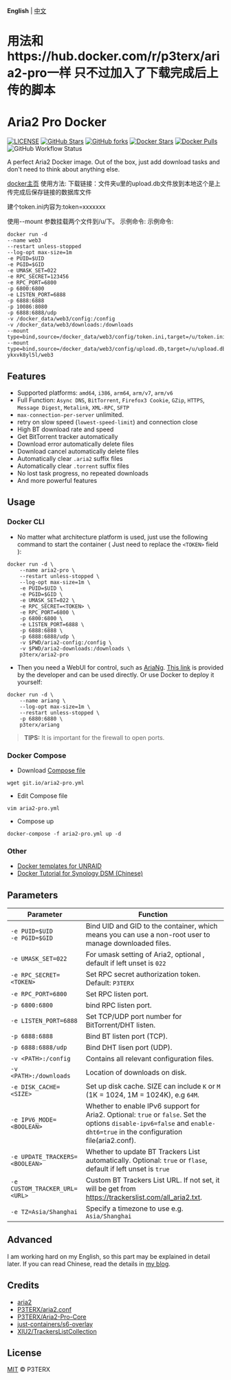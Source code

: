 **English** | [中文](https://p3terx.com/archives/docker-aria2-pro.html)
# 用法和https://hub.docker.com/r/p3terx/aria2-pro一样 只不过加入了下载完成后上传的脚本
# Aria2 Pro Docker

[![LICENSE](https://img.shields.io/github/license/P3TERX/Aria2-Pro-Docker?style=flat-square&label=LICENSE)](https://github.com/P3TERX/Aria2-Pro-Docker/blob/master/LICENSE)
[![GitHub Stars](https://img.shields.io/github/stars/P3TERX/Aria2-Pro-Docker.svg?style=flat-square&label=Stars&logo=github)](https://github.com/P3TERX/Aria2-Pro-Docker/stargazers)
[![GitHub forks](https://img.shields.io/github/forks/P3TERX/Aria2-Pro-Docker.svg?style=flat-square&label=Forks&logo=github)](https://github.com/P3TERX/Aria2-Pro-Docker/fork)
[![Docker Stars](https://img.shields.io/docker/stars/p3terx/aria2-pro.svg?style=flat-square&label=Stars&logo=docker)](https://hub.docker.com/r/p3terx/aria2-pro)
[![Docker Pulls](https://img.shields.io/docker/pulls/p3terx/aria2-pro.svg?style=flat-square&label=Pulls&logo=docker&color=orange)](https://hub.docker.com/r/p3terx/aria2-pro)
![GitHub Workflow Status](https://img.shields.io/github/workflow/status/P3TERX/Aria2-Pro-Docker/Docker%20images%20build%20test?label=Actions&logo=github&style=flat-square)

A perfect Aria2 Docker image. Out of the box, just add download tasks and don't need to think about anything else.

[docker主页](https://hub.docker.com/r/ykxvk8yl5l/web3)
使用方法: 下载链接：文件夹u里的upload.db文件放到本地这个是上传完成后保存链接的数据库文件

建个token.ini内容为:token=xxxxxxx

使用--mount 参数挂载两个文件到/u/下。 示例命令:
示例命令:
```
docker run -d
--name web3
--restart unless-stopped
--log-opt max-size=1m
-e PUID=$UID
-e PGID=$GID
-e UMASK_SET=022
-e RPC_SECRET=123456
-e RPC_PORT=6800
-p 6800:6800
-e LISTEN_PORT=6888
-p 6888:6888
-p 10086:8080
-p 6888:6888/udp
-v /docker_data/web3/config:/config
-v /docker_data/web3/downloads:/downloads
--mount type=bind,source=/docker_data/web3/config/token.ini,target=/u/token.ini
--mount type=bind,source=/docker_data/web3/config/upload.db,target=/u/upload.db
ykxvk8yl5l/web3
```

## Features

* Supported platforms: `amd64`, `i386`, `arm64`, `arm/v7`, `arm/v6`
* Full Function: `Async DNS`, `BitTorrent`, `Firefox3 Cookie`, `GZip`, `HTTPS`, `Message Digest`, `Metalink`, `XML-RPC`, `SFTP`
* `max-connection-per-server` unlimited.
* retry on slow speed (`lowest-speed-limit`) and connection close
* High BT download rate and speed
* Get BitTorrent tracker automatically
* Download error automatically delete files
* Download cancel automatically delete files
* Automatically clear `.aria2` suffix files
* Automatically clear `.torrent` suffix files
* No lost task progress, no repeated downloads
* And more powerful features

## Usage

### Docker CLI

- No matter what architecture platform is used, just use the following command to start the container ( Just need to replace the `<TOKEN>` field ):
```
docker run -d \
    --name aria2-pro \
    --restart unless-stopped \
    --log-opt max-size=1m \
    -e PUID=$UID \
    -e PGID=$GID \
    -e UMASK_SET=022 \
    -e RPC_SECRET=<TOKEN> \
    -e RPC_PORT=6800 \
    -p 6800:6800 \
    -e LISTEN_PORT=6888 \
    -p 6888:6888 \
    -p 6888:6888/udp \
    -v $PWD/aria2-config:/config \
    -v $PWD/aria2-downloads:/downloads \
    p3terx/aria2-pro
```

- Then you need a WebUI for control, such as [AriaNg](https://github.com/mayswind/AriaNg). [This link](http://ariang.mayswind.net/latest) is provided by the developer and can be used directly. Or use Docker to deploy it yourself:
```
docker run -d \
    --name ariang \
    --log-opt max-size=1m \
    --restart unless-stopped \
    -p 6880:6880 \
    p3terx/ariang
```

> **TIPS:** It is important for the firewall to open ports.

### Docker Compose

- Download [Compose file](https://github.com/P3TERX/Aria2-Pro-Docker/blob/master/docker-compose.yml)
```
wget git.io/aria2-pro.yml
```

- Edit Compose file
```
vim aria2-pro.yml
```

- Compose up
```
docker-compose -f aria2-pro.yml up -d
```

### Other

- [Docker templates for UNRAID](https://github.com/P3TERX/unraid-docker-templates)
- [Docker Tutorial for Synology DSM (Chinese)](https://p3terx.com/archives/synology-nas-docker-advanced-tutorial-deploy-aria2-pro.html)

## Parameters

| Parameter                        | Function                                                                                                                                                                  |
| -------------------------------- | ------------------------------------------------------------------------------------------------------------------------------------------------------------------------- |
| `-e PUID=$UID`<br>`-e PGID=$GID` | Bind UID and GID to the container, which means you can use a non-root user to manage downloaded files.                                                                    |
| `-e UMASK_SET=022`               | For umask setting of Aria2, optional , default if left unset is `022`                                                                                                     |
| `-e RPC_SECRET=<TOKEN>`          | Set RPC secret authorization token. Default: `P3TERX`                                                                                                                     |
| `-e RPC_PORT=6800`               | Set RPC listen port.                                                                                                                                                      |
| `-p 6800:6800`                   | bind RPC listen port.                                                                                                                                                     |
| `-e LISTEN_PORT=6888`            | Set TCP/UDP port number for BitTorrent/DHT listen.                                                                                                                        |
| `-p 6888:6888`                   | Bind BT listen port (TCP).                                                                                                                                                |
| `-p 6888:6888/udp`               | Bind DHT lisen port (UDP).                                                                                                                                                |
| `-v <PATH>:/config`              | Contains all relevant configuration files.                                                                                                                                |
| `-v <PATH>:/downloads`           | Location of downloads on disk.                                                                                                                                            |
| `-e DISK_CACHE=<SIZE>`           | Set up disk cache. SIZE can include `K` or `M` (1K = 1024, 1M = 1024K), e.g `64M`.                                                                                        |
| `-e IPV6_MODE=<BOOLEAN>`         | Whether to enable IPv6 support for Aria2. Optional: `true` or `false`. Set the options `disable-ipv6=false` and `enable-dht6=true` in the configuration file(aria2.conf). |
| `-e UPDATE_TRACKERS=<BOOLEAN>`   | Whether to update BT Trackers List automatically. Optional: `true` or `flase`, default if left unset is `true`                                                            |
| `-e CUSTOM_TRACKER_URL=<URL>`    | Custom BT Trackers List URL. If not set, it will be get from https://trackerslist.com/all_aria2.txt.                                                                      |
| `-e TZ=Asia/Shanghai`            | Specify a timezone to use e.g. `Asia/Shanghai`                                                                                                                            |

## Advanced

I am working hard on my English, so this part may be explained in detail later. If you can read Chinese, read the details in [my blog](https://p3terx.com/archives/docker-aria2-pro.html).

## Credits

* [aria2](https://github.com/aria2/aria2)
* [P3TERX/aria2.conf](https://github.com/P3TERX/aria2.conf)
* [P3TERX/Aria2-Pro-Core](https://github.com/P3TERX/Aria2-Pro-Core)
* [just-containers/s6-overlay](https://github.com/just-containers/s6-overlay)
* [XIU2/TrackersListCollection](https://github.com/XIU2/TrackersListCollection)

## License

[MIT](https://github.com/P3TERX/Aria2-Pro-Docker/blob/master/LICENSE) © P3TERX
